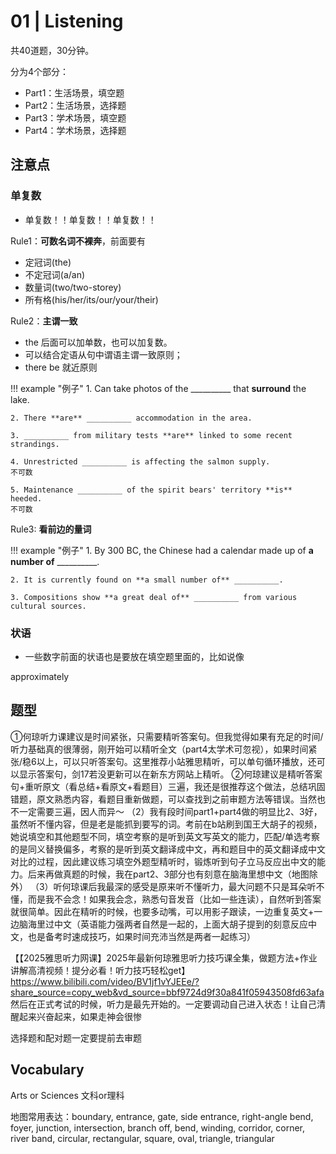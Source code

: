 # 01 | Listening

共40道题，30分钟。

分为4个部分：
* Part1：生活场景，填空题
* Part2：生活场景，选择题
* Part3：学术场景，填空题
* Part4：学术场景，选择题


## 注意点


### 单复数

- 单复数！！单复数！！单复数！！


Rule1：**可数名词不裸奔**，前面要有
* 定冠词(the)
* 不定冠词(a/an)
* 数量词(two/two-storey)
* 所有格(his/her/its/our/your/their)

Rule2：**主谓一致**
* the 后面可以加单数，也可以加复数。
* 可以结合定语从句中谓语主谓一致原则；
* there be 就近原则

!!! example "例子"
    1. Can take photos of the __________ that **surround** the lake.

    2. There **are** __________ accommodation in the area.

    3. __________ from military tests **are** linked to some recent strandings.

    4. Unrestricted __________ is affecting the salmon supply.
    不可数

    5. Maintenance __________ of the spirit bears' territory **is** heeded.
    不可数


Rule3: **看前边的量词**


!!! example "例子"
    1. By 300 BC, the Chinese had a calendar made up of **a number of** __________.

    2. It is currently found on **a small number of** __________.

    3. Compositions show **a great deal of** __________ from various cultural sources.



### 状语
- 一些数字前面的状语也是要放在填空题里面的，比如说像

approximately

## 题型




①何琼听力课建议是时间紧张，只需要精听答案句。但我觉得如果有充足的时间/听力基础真的很薄弱，刚开始可以精听全文（part4太学术可忽视），如果时间紧张/稳6以上，可以只听答案句。这里推荐小站雅思精听，可以单句循环播放，还可以显示答案句，剑17若没更新可以在新东方网站上精听。
②何琼建议是精听答案句+重听原文（看总结+看原文+看题目）三遍，我还是很推荐这个做法，总结巩固错题，原文熟悉内容，看题目重新做题，可以查找到之前审题方法等错误。当然也不一定需要三遍，因人而异～
（2）我有段时间part1+part4做的明显比2、3好，虽然听不懂内容，但是老是能抓到要写的词。考前在b站刷到国王大胡子的视频，她说填空和其他题型不同，填空考察的是听到英文写英文的能力，匹配/单选考察的是同义替换偏多，考察的是听到英文翻译成中文，再和题目中的英文翻译成中文对比的过程，因此建议练习填空外题型精听时，锻炼听到句子立马反应出中文的能力。后来再做真题的时候，我在part2、3部分也有刻意在脑海里想中文（地图除外）
（3）听何琼课后我最深的感受是原来听不懂听力，最大问题不只是耳朵听不懂，而是我不会念！如果我会念，熟悉句音发音（比如一些连读），自然听到答案就很简单。因此在精听的时候，也要多动嘴，可以用影子跟读，一边重复英文+一边脑海里过中文（英语能力强两者自然是一起的，上面大胡子提到的刻意反应中文，也是备考时速成技巧，如果时间充沛当然是两者一起练习）


【【2025雅思听力网课】2025年最新何琼雅思听力技巧课全集，做题方法+作业讲解高清视频！提分必看！听力技巧轻松get】 https://www.bilibili.com/video/BV1jf1vYJEEe/?share_source=copy_web&vd_source=bbf9724d9f30a841f05943508fd63afa
然后在正式考试的时候，听力是最先开始的。一定要调动自己进入状态！让自己清醒起来兴奋起来，如果走神会很惨





选择题和配对题一定要提前去审题

## Vocabulary
Arts or Sciences  文科or理科

地图常用表达：boundary, entrance, gate, side entrance, right-angle bend, foyer, junction, intersection, branch off, bend, winding, corridor, corner, river band, circular, rectangular, square, oval, triangle, triangular



